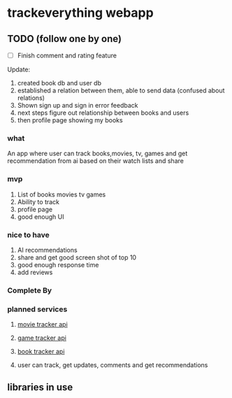 # trackeverything webapp

## TODO (follow one by one)

- [ ] Finish comment and rating feature

Update:

1. created book db and user db
2. established a relation between them, able to send data (confused about relations)
3. Shown sign up and sign in error feedback
4. next steps figure out relationship between books and users
5. then profile page showing my books

### what

An app where user can track books,movies, tv, games and get recommendation from ai based on their watch lists and share

### mvp

1. List of books movies tv games
2. Ability to track
3. profile page
4. good enough UI

### nice to have

1. AI recommendations
2. share and get good screen shot of top 10
3. good enough response time
4. add reviews

### Complete By

### planned services

1. [movie tracker api](<[https://](https://developer.themoviedb.org/docs/faq)>)

2. [game tracker api](https://api-docs.igdb.com/#business-related-faq)

3. [book tracker api](https://openlibrary.org/developers/api)

4. user can track, get updates, comments and get recommendations

## libraries in use
